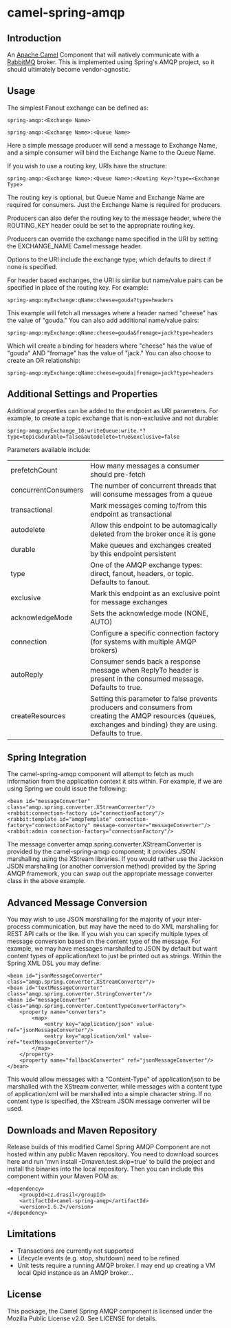 # camel-spring-amqp

## Introduction

An [Apache Camel](http://camel.apache.org/) Component that will natively communicate with a [RabbitMQ](http://www.rabbitmq.com/ "RabbitMQ") broker. 
This is implemented using Spring's AMQP project, so it should ultimately become vendor-agnostic.

## Usage

The simplest Fanout exchange can be defined as:

`spring-amqp:<Exchange Name>`

`spring-amqp:<Exchange Name>:<Queue Name>`

Here a simple message producer will send a message to Exchange Name, and a simple consumer will bind the Exchange Name to the Queue Name.

If you wish to use a routing key, URIs have the structure: 

`spring-amqp:<Exchange Name>:<Queue Name>:<Routing Key>?type=<Exchange Type>`

The routing key is optional, but Queue Name and Exchange Name are required for consumers. Just the Exchange Name is required for producers.

Producers can also defer the routing key to the message header, where the ROUTING_KEY header could be set to the appropriate routing key.

Producers can override the exchange name specified in the URI by setting the EXCHANGE_NAME Camel message header.

Options to the URI include the exchange type, which defaults to direct if none is specified.

For header based exchanges, the URI is similar but name/value pairs can be specified in place of the routing key. For example:

`spring-amqp:myExchange:qName:cheese=gouda?type=headers`

This example will fetch all messages where a header named "cheese" has the value of "gouda." You can also add additional name/value pairs:

`spring-amqp:myExchange:qName:cheese=gouda&fromage=jack?type=headers`

Which will create a binding for headers where "cheese" has the value of "gouda" AND "fromage" has the value of "jack." You can also choose to create an OR relationship:

`spring-amqp:myExchange:qName:cheese=gouda|fromage=jack?type=headers`

## Additional Settings and Properties

Additional properties can be added to the endpoint as URI parameters. For example, to create a topic exchange that is non-exclusive and not durable:

`spring-amqp:myExchange_10:writeQueue:write.*?type=topic&durable=false&autodelete=true&exclusive=false`

Parameters available include:

<table>
    <tr>
        <td>prefetchCount</td>
        <td>How many messages a consumer should pre-fetch</td>
    </tr>
    <tr>
        <td>concurrentConsumers</td>
        <td>The number of concurrent threads that will consume messages from a queue</td>
    </tr>
    <tr>
        <td>transactional</td>
        <td>Mark messages coming to/from this endpoint as transactional</td>
    </tr>
    <tr>
        <td>autodelete</td>
        <td>Allow this endpoint to be automagically deleted from the broker once it is gone</td>
    </tr>
    <tr>
        <td>durable</td>
        <td>Make queues and exchanges created by this endpoint persistent</td>
    </tr>
    <tr>
        <td>type</td>
        <td>One of the AMQP exchange types: direct, fanout, headers, or topic. Defaults to fanout.</td>
    </tr>
    <tr>
        <td>exclusive</td>
        <td>Mark this endpoint as an exclusive point for message exchanges</td>
    </tr>
    <tr>
        <td>acknowledgeMode</td>
        <td>Sets the acknowledge mode (NONE, AUTO)</td>
    </tr>
    <tr>
        <td>connection</td>
        <td>Configure a specific connection factory (for systems with multiple AMQP brokers)</td>
    </tr>
    <tr>
        <td>autoReply</td>
        <td>Consumer sends back a response message when ReplyTo header is present in the consumed message. Defaults to true.</td>
    </tr>
    <tr>
        <td>createResources</td>
        <td>Setting this parameter to false prevents producers and consumers from creating the AMQP resources (queues, exchanges and binding) they are using. Defaults to true.</td>
    </tr>
</table>

## Spring Integration

The camel-spring-amqp component will attempt to fetch as much information from the application context it sits within. 
For example, if we are using Spring we could issue the following:

	<bean id="messageConverter" class="amqp.spring.converter.XStreamConverter"/>
	<rabbit:connection-factory id="connectionFactory"/>
	<rabbit:template id="amqpTemplate" connection-factory="connectionFactory" message-converter="messageConverter"/>
	<rabbit:admin connection-factory="connectionFactory"/>

The message converter amqp.spring.converter.XStreamConverter is provided by the camel-spring-amqp component; it provides
JSON marshalling using the XStream libraries. If you would rather use the Jackson JSON marshalling (or another
conversion method) provided by the Spring AMQP framework, you can swap out the appropriate message converter class 
in the above example.

## Advanced Message Conversion

You may wish to use JSON marshalling for the majority of your inter-process communication, but may have
the need to do XML marshalling for REST API calls or the like. If you wish you can specify
multiple types of message conversion based on the content type of the message. For example, we may have
messages marshalled to JSON by default but want content types of application/text to just
be printed out as strings. Within the Spring XML DSL you may define:

	<bean id="jsonMessageConverter" class="amqp.spring.converter.XStreamConverter"/>
	<bean id="textMessageConverter" class="amqp.spring.converter.StringConverter"/>
	<bean id="messageConverter" class="amqp.spring.converter.ContentTypeConverterFactory">
	    <property name="converters">
	        <map>
	            <entry key="application/json" value-ref="jsonMessageConverter"/>
	            <entry key="application/xml" value-ref="textMessageConverter"/>
	        </map>
	    </property>
	    <property name="fallbackConverter" ref="jsonMessageConverter"/>
	</bean>

This would allow messages with a "Content-Type" of application/json to be marshalled
with the XStream converter, while messages with a content type of application/xml
will be marshalled into a simple character string. If no content type is specified,
the XStream JSON message converter will be used.

## Downloads and Maven Repository

Release builds of this modified Camel Spring AMQP Component are not hosted within any public Maven repository.
You need to download sources here and run 'mvn install -Dmaven.test.skip=true' to build the project and install
the binaries into the local repository. Then you can include this component within your Maven POM as:

	<dependency>
	    <groupId>cz.drasil</groupId>
	    <artifactId>camel-spring-amqp</artifactId>
	    <version>1.6.2</version>
	</dependency>

## Limitations

 - Transactions are currently not supported
 - Lifecycle events (e.g. stop, shutdown) need to be refined
 - Unit tests require a running AMQP broker. I may end up creating a VM local Qpid instance as an AMQP broker...

## License

This package, the Camel Spring AMQP component is licensed under the Mozilla Public License v2.0. See LICENSE for details.

